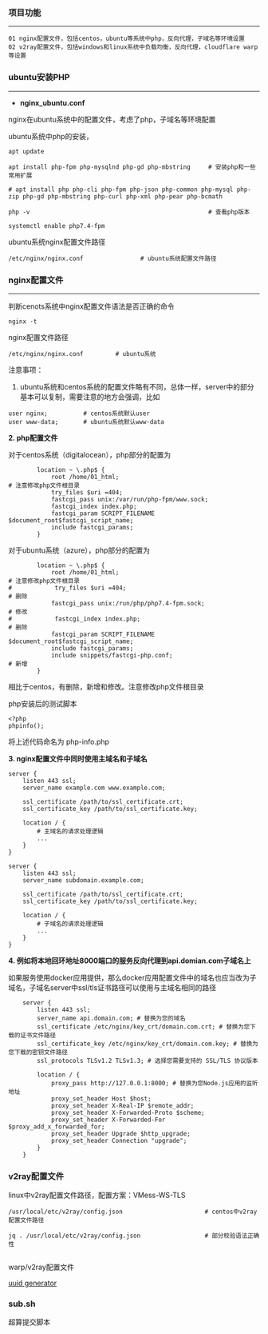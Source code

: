 ### 项目功能
---

```
01 nginx配置文件，包括centos，ubuntu等系统中php，反向代理，子域名等环境设置
02 v2ray配置文件，包括windows和linux系统中负载均衡，反向代理，cloudflare warp等设置
```


### ubuntu安装PHP
---

- **nginx_ubuntu.conf**

nginx在ubuntu系统中的配置文件，考虑了php，子域名等环境配置

ubuntu系统中php的安装，

```
apt update
 
apt install php-fpm php-mysqlnd php-gd php-mbstring     # 安装php和一些常用扩展      

# apt install php php-cli php-fpm php-json php-common php-mysql php-zip php-gd php-mbstring php-curl php-xml php-pear php-bcmath

php -v                                                  # 查看php版本

systemctl enable php7.4-fpm

```


ubuntu系统nginx配置文件路径

```
/etc/nginx/nginx.conf                # ubuntu系统配置文件路径

```


### nginx配置文件
---

判断cenots系统中nginx配置文件语法是否正确的命令
```
nginx -t
```

nginx配置文件路径
```
/etc/nginx/nginx.conf         # ubuntu系统
```

注意事项：   
1. ubuntu系统和centos系统的配置文件略有不同，总体一样，server中的部分基本可以复制，需要注意的地方会强调，比如    
```
user nginx;          # centos系统默认user
user www-data;       # ubuntu系统默认www-data
```

**2. php配置文件**  

对于centos系统（digitalocean），php部分的配置为   
```
        location ~ \.php$ {
        	root /home/01_html;                                                                          # 注意修改php文件根目录
        	try_files $uri =404;
        	fastcgi_pass unix:/var/run/php-fpm/www.sock;
        	fastcgi_index index.php;
        	fastcgi_param SCRIPT_FILENAME $document_root$fastcgi_script_name;
        	include fastcgi_params;
        }
```

对于ubuntu系统（azure），php部分的配置为
```
        location ~ \.php$ {
            root /home/01_html;                                                                            # 注意修改php文件根目录
#            try_files $uri =404;                                                                          # 删除
            fastcgi_pass unix:/run/php/php7.4-fpm.sock;                                                    # 修改
#            fastcgi_index index.php;                                                                      # 删除
            fastcgi_param SCRIPT_FILENAME $document_root$fastcgi_script_name;
            include fastcgi_params;
            include snippets/fastcgi-php.conf;                                                             # 新增
        }
```
相比于centos，有删除，新增和修改。注意修改php文件根目录

php安装后的测试脚本

```
<?php
phpinfo();

```

将上述代码命名为 php-info.php


**3. nginx配置文件中同时使用主域名和子域名**
```
server {
    listen 443 ssl;
    server_name example.com www.example.com;
    
    ssl_certificate /path/to/ssl_certificate.crt;
    ssl_certificate_key /path/to/ssl_certificate.key;
    
    location / {
        # 主域名的请求处理逻辑
        ...
    }
}

server {
    listen 443 ssl;
    server_name subdomain.example.com;
    
    ssl_certificate /path/to/ssl_certificate.crt;
    ssl_certificate_key /path/to/ssl_certificate.key;
    
    location / {
        # 子域名的请求处理逻辑
        ...
    }
}

```

**4. 例如将本地回环地址8000端口的服务反向代理到api.domian.com子域名上**  

如果服务使用docker应用提供，那么docker应用配置文件中的域名也应当改为子域名，子域名server中ssl/tls证书路径可以使用与主域名相同的路径

```
    server {
        listen 443 ssl;
        server_name api.domain.com; # 替换为您的域名
        ssl_certificate /etc/nginx/key_crt/domain.com.crt; # 替换为您下载的证书文件路径
        ssl_certificate_key /etc/nginx/key_crt/domain.com.key; # 替换为您下载的密钥文件路径
        ssl_protocols TLSv1.2 TLSv1.3; # 选择您需要支持的 SSL/TLS 协议版本

        location / {
            proxy_pass http://127.0.0.1:8000; # 替换为您Node.js应用的监听地址
            proxy_set_header Host $host;
            proxy_set_header X-Real-IP $remote_addr;
            proxy_set_header X-Forwarded-Proto $scheme;
            proxy_set_header X-Forwarded-For $proxy_add_x_forwarded_for;
            proxy_set_header Upgrade $http_upgrade;
            proxy_set_header Connection "upgrade";
        }
    }
```


### v2ray配置文件

linux中v2ray配置文件路径，配置方案：VMess-WS-TLS 
```
/usr/local/etc/v2ray/config.json                       # centos中v2ray配置文件路径

jq . /usr/local/etc/v2ray/config.json                  # 部分校验语法正确性


```


warp/v2ray配置文件

[uuid generator](https://www.uuidgenerator.net/)


### sub.sh
超算提交脚本
